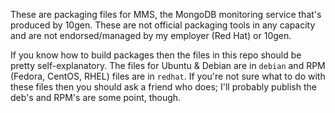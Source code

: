 These are packaging files for MMS, the MongoDB monitoring service that's produced by 10gen. These are not official packaging tools in any capacity and are not endorsed/managed by my employer (Red Hat) or 10gen.

If you know how to build packages then the files in this repo should be pretty self-explanatory. The files for Ubuntu & Debian are in `debian` and RPM (Fedora, CentOS, RHEL) files are in `redhat`. If you're not sure what to do with these files then you should ask a friend who does; I'll probably publish the deb's and RPM's are some point, though.
